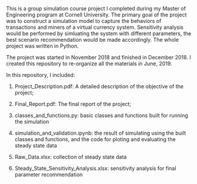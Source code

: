 This is a group simulation course project I completed during my Master of Engineering program at Cornell University. The primary goal of the project was to construct a simulation model to capture the behaviors of transactions and miners of a virtual currency system. Sensitivity analysis would be performed by simluating the system with different parameters, the best scenario recommendation would be made accordingly. The whole project was written in Python.

The project was started in November 2018 and finished in December 2018. I created this repository to re-organize all the materials in June, 2019.

In this repository, I included:

1) Project_Description.pdf: A detailed description of the objective of the project;

2) Final_Report.pdf: The final report of the project;

3) classes_and_functions.py: basic classes and functions built for running the simulation

4) simulation_and_validation.ipynb: the result of simulating using the built classes and functions, and the code for ploting and evaluating the steady state data

5) Raw_Data.xlsx: collection of steady state data

6) Steady_State_Sensitivity_Analysis.xlsx: sensitivity analysis for final parameter recommendation 

